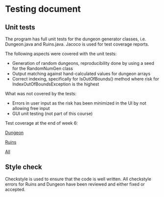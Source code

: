 # Testing document

## Unit tests

The program has full unit tests for the dungeon generator classes, i.e. Dungeon.java and Ruins.java. Jacoco is used for test coverage reports.

The following aspects were covered with the unit tests:
* Generation of random dungeons, reproducibility done by using a seed for the RandomNumGen class
* Output matching against hand-calculated values for dungeon arrays
* Correct indexing, specifically for IsOutOfBounds() method where risk for IndexOutOfBoundsException is the highest

What was not covered by the tests:
* Errors in user input as the risk has been minimized in the UI by not allowing free input
* GUI unit testing (not part of this course)

Test coverage at the end of week 6:

[Dungeon](https://github.com/lauriap/random-dungeons/blob/master/documentation/test-coverage/test-coverage-dungeon-w6.png)


[Ruins](https://github.com/lauriap/random-dungeons/blob/master/documentation/test-coverage/test-coverage-ruins-w6.png)


[All](https://github.com/lauriap/random-dungeons/blob/master/documentation/test-coverage/test-coverage-all-w6.png)


## Style check

Checkstyle is used to ensure that the code is well written. All checkstyle errors for Ruins and Dungeon have been reviewed and either fixed or accepted.





